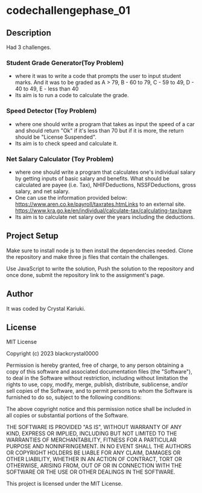 # codechallengephase_01

 ## Description

Had 3 challenges.

### Student Grade Generator(Toy Problem)
- where it was to write a code that prompts the user to input student marks. And it was to be graded as A > 79, B - 60 to 79, C -  59 to 49, D - 40 to 49, E - less than 40
- Its aim is to run a code to calculate the grade.

### Speed Detector (Toy Problem)
- where one should write a program that takes as input the speed of a car and should return "Ok" if it's less than 70 but if it is more, the return should be "License Suspended".
- Its aim is to check speed and calculate it.

### Net Salary Calculator (Toy Problem)
- where one should write a program that calculates one's individual salary by getting inputs of basic salary and benefits. What should be calculated are payee (i.e. Tax), NHIFDeductions, NSSFDeductions, gross salary, and net salary. 
- One can use the information provided below:
   https://www.aren.co.ke/payroll/taxrates.htmLinks to an external site. 
   https://www.kra.go.ke/en/individual/calculate-tax/calculating-tax/paye
- Its aim is to calculate net salary over the years including the deductions.

## Project Setup 

Make sure to install node js to then install the dependencies needed. Clone the repository and make three js files that contain the challenges.

Use JavaScript to write the solution, Push the solution to the repository and once done, submit the repository link to the assignment's page.

## Author

It was coded by Crystal Kariuki.

## License

MIT License

Copyright (c) 2023 blackcrystal0000

Permission is hereby granted, free of charge, to any person obtaining a copy
of this software and associated documentation files (the "Software"), to deal
in the Software without restriction, including without limitation the rights
to use, copy, modify, merge, publish, distribute, sublicense, and/or sell
copies of the Software, and to permit persons to whom the Software is
furnished to do so, subject to the following conditions:

The above copyright notice and this permission notice shall be included in all
copies or substantial portions of the Software.

THE SOFTWARE IS PROVIDED "AS IS", WITHOUT WARRANTY OF ANY KIND, EXPRESS OR
IMPLIED, INCLUDING BUT NOT LIMITED TO THE WARRANTIES OF MERCHANTABILITY,
FITNESS FOR A PARTICULAR PURPOSE AND NONINFRINGEMENT. IN NO EVENT SHALL THE
AUTHORS OR COPYRIGHT HOLDERS BE LIABLE FOR ANY CLAIM, DAMAGES OR OTHER
LIABILITY, WHETHER IN AN ACTION OF CONTRACT, TORT OR OTHERWISE, ARISING FROM,
OUT OF OR IN CONNECTION WITH THE SOFTWARE OR THE USE OR OTHER DEALINGS IN THE
SOFTWARE.

This project is licensed under the MIT License.
